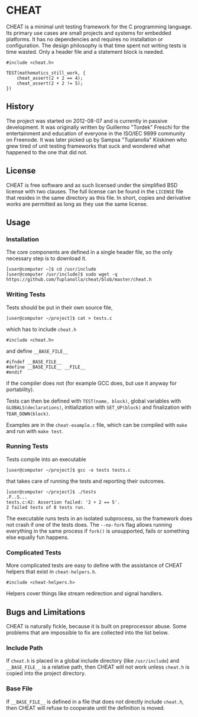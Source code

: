 # CHEAT

CHEAT is a minimal unit testing framework for the C programming language.
Its primary use cases are small projects and systems for embedded platforms.
It has no dependencies and requires no installation or configuration.
The design philosophy is that time spent not writing tests is time wasted.
Only a header file and a statement block is needed.

    #include <cheat.h>

    TEST(mathematics_still_work, {
        cheat_assert(2 + 2 == 4);
        cheat_assert(2 + 2 != 5);
    })

## History

The project was started on 2012-08-07 and
 is currently in passive development.
It was originally written by Guillermo "Tordek" Freschi for
 the entertainment and education of everyone in
 the ISO/IEC 9899 community on Freenode.
It was later picked up by Sampsa "Tuplanolla" Kiiskinen who
 grew tired of unit testing frameworks that suck and
 wondered what happened to the one that did not.

## License

CHEAT is free software and as such
 licensed under the simplified BSD license with two clauses.
The full license can be found in the `LICENSE` file that
 resides in the same directory as this file.
In short, copies and derivative works are permitted
 as long as they use the same license.

## Usage

### Installation

The core components are defined in a single header file, so
 the only necessary step is to download it.

    [user@computer ~]$ cd /usr/include
    [user@computer /usr/include]$ sudo wget -q https://github.com/Tuplanolla/cheat/blob/master/cheat.h

### Writing Tests

Tests should be put in their own source file,

    [user@computer ~/project]$ cat > tests.c

 which has to include `cheat.h`

    #include <cheat.h>

 and define `__BASE_FILE__`

    #ifndef __BASE_FILE__
    #define __BASE_FILE__ __FILE__
    #endif

 if the compiler does not (for example GCC does, but
 use it anyway for portability).

Tests can then be defined with `TEST(name, block)`,
 global variables with `GLOBALS(declarations)`,
 initialization with `SET_UP(block)` and
 finalization with `TEAR_DOWN(block)`.

Examples are in the `cheat-example.c` file, which
 can be compiled with `make` and run with `make test`.

### Running Tests

Tests compile into an executable

    [user@computer ~/project]$ gcc -o tests tests.c

 that takes care of running the tests and reporting their outcomes.

    [user@computer ~/project]$ ./tests
    .F..S...
    tests.c:42: Assertion failed: '2 + 2 == 5'.
    2 failed tests of 8 tests run.

The executable runs tests in
 an isolated subprocess, so
 the framework does not crash if
 one of the tests does.
The `--no-fork` flag allows
 running everything in the same process if
 `fork()` is unsupported, fails or
 something else equally fun happens.

### Complicated Tests

More complicated tests are easy to define with
 the assistance of CHEAT helpers that
 exist in `cheat-helpers.h`.

    #include <cheat-helpers.h>

Helpers cover things like
 stream redirection and
 signal handlers.

## Bugs and Limitations

CHEAT is naturally fickle, because
 it is built on preprocessor abuse.
Some problems that are impossible to fix are
 collected into the list below.

### Include Path

If `cheat.h` is placed in a global include directory (like `/usr/include`) and
 `__BASE_FILE__` is a relative path, then
 CHEAT will not work unless
 `cheat.h` is copied into the project directory.

### Base File

If `__BASE_FILE__` is defined in a file
 that does not directly include `cheat.h`, then
 CHEAT will refuse to cooperate until
 the definition is moved.

